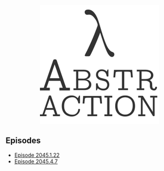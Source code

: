 <p align="center"><a href="index.html"><img id="logo" 
src="abstr-logo.png" 
width="320px" 
height="320
px" /></a></p>

## Episodes

* [Episode 2045.1.22](ep2045.1.22.html)
* [Episode 2045.4.7](ep2045.4.7.html)
